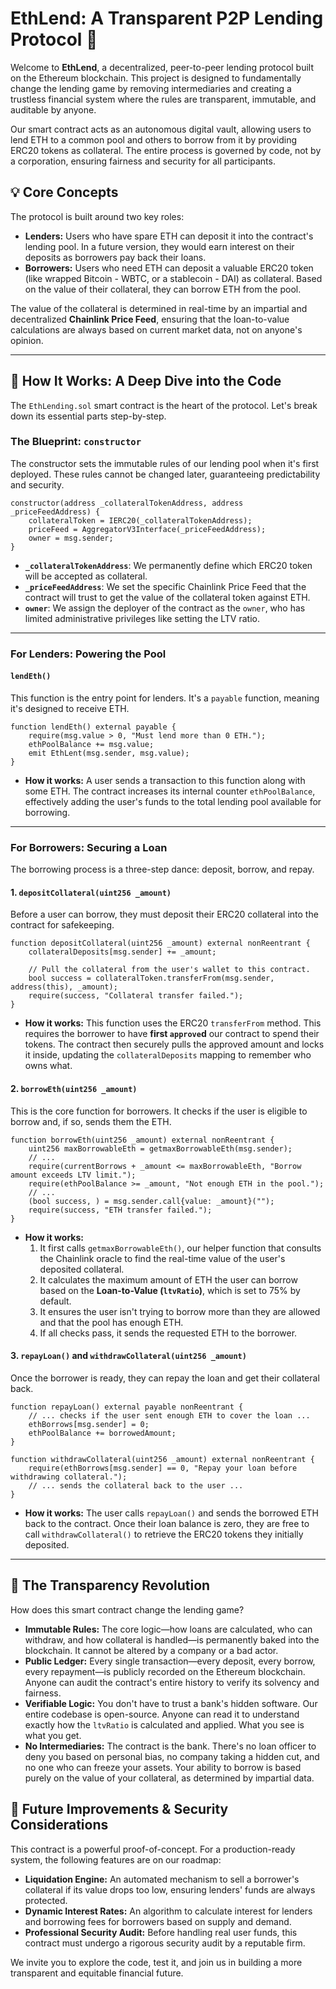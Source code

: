 # EthLend: A Transparent P2P Lending Protocol 🚀

Welcome to **EthLend**, a decentralized, peer-to-peer lending protocol built on the Ethereum blockchain. This project is designed to fundamentally change the lending game by removing intermediaries and creating a trustless financial system where the rules are transparent, immutable, and auditable by anyone.

Our smart contract acts as an autonomous digital vault, allowing users to lend ETH to a common pool and others to borrow from it by providing ERC20 tokens as collateral. The entire process is governed by code, not by a corporation, ensuring fairness and security for all participants.

## 💡 Core Concepts

The protocol is built around two key roles:

  * **Lenders:** Users who have spare ETH can deposit it into the contract's lending pool. In a future version, they would earn interest on their deposits as borrowers pay back their loans.
  * **Borrowers:** Users who need ETH can deposit a valuable ERC20 token (like wrapped Bitcoin - WBTC, or a stablecoin - DAI) as collateral. Based on the value of their collateral, they can borrow ETH from the pool.

The value of the collateral is determined in real-time by an impartial and decentralized **Chainlink Price Feed**, ensuring that the loan-to-value calculations are always based on current market data, not on anyone's opinion.

-----

## 🔧 How It Works: A Deep Dive into the Code

The `EthLending.sol` smart contract is the heart of the protocol. Let's break down its essential parts step-by-step.

### The Blueprint: `constructor`

The constructor sets the immutable rules of our lending pool when it's first deployed. These rules cannot be changed later, guaranteeing predictability and security.

```solidity
constructor(address _collateralTokenAddress, address _priceFeedAddress) {
    collateralToken = IERC20(_collateralTokenAddress);
    priceFeed = AggregatorV3Interface(_priceFeedAddress);
    owner = msg.sender;
}
```

  * **`_collateralTokenAddress`**: We permanently define which ERC20 token will be accepted as collateral.
  * **`_priceFeedAddress`**: We set the specific Chainlink Price Feed that the contract will trust to get the value of the collateral token against ETH.
  * **`owner`**: We assign the deployer of the contract as the `owner`, who has limited administrative privileges like setting the LTV ratio.

-----

### For Lenders: Powering the Pool

#### `lendEth()`

This function is the entry point for lenders. It's a `payable` function, meaning it's designed to receive ETH.

```solidity
function lendEth() external payable {
    require(msg.value > 0, "Must lend more than 0 ETH.");
    ethPoolBalance += msg.value;
    emit EthLent(msg.sender, msg.value);
}
```

  * **How it works:** A user sends a transaction to this function along with some ETH. The contract increases its internal counter `ethPoolBalance`, effectively adding the user's funds to the total lending pool available for borrowing.

-----

### For Borrowers: Securing a Loan

The borrowing process is a three-step dance: deposit, borrow, and repay.

#### 1\. `depositCollateral(uint256 _amount)`

Before a user can borrow, they must deposit their ERC20 collateral into the contract for safekeeping.

```solidity
function depositCollateral(uint256 _amount) external nonReentrant {
    collateralDeposits[msg.sender] += _amount;
    
    // Pull the collateral from the user's wallet to this contract.
    bool success = collateralToken.transferFrom(msg.sender, address(this), _amount);
    require(success, "Collateral transfer failed.");
}
```

  * **How it works:** This function uses the ERC20 `transferFrom` method. This requires the borrower to have **first `approve`d** our contract to spend their tokens. The contract then securely pulls the approved amount and locks it inside, updating the `collateralDeposits` mapping to remember who owns what.

#### 2\. `borrowEth(uint256 _amount)`

This is the core function for borrowers. It checks if the user is eligible to borrow and, if so, sends them the ETH.

```solidity
function borrowEth(uint256 _amount) external nonReentrant {
    uint256 maxBorrowableEth = getmaxBorrowableEth(msg.sender);
    // ...
    require(currentBorrows + _amount <= maxBorrowableEth, "Borrow amount exceeds LTV limit.");
    require(ethPoolBalance >= _amount, "Not enough ETH in the pool.");
    // ...
    (bool success, ) = msg.sender.call{value: _amount}("");
    require(success, "ETH transfer failed.");
}
```

  * **How it works:**
    1.  It first calls `getmaxBorrowableEth()`, our helper function that consults the Chainlink oracle to find the real-time value of the user's deposited collateral.
    2.  It calculates the maximum amount of ETH the user can borrow based on the **Loan-to-Value (`ltvRatio`)**, which is set to 75% by default.
    3.  It ensures the user isn't trying to borrow more than they are allowed and that the pool has enough ETH.
    4.  If all checks pass, it sends the requested ETH to the borrower.

#### 3\. `repayLoan()` and `withdrawCollateral(uint256 _amount)`

Once the borrower is ready, they can repay the loan and get their collateral back.

```solidity
function repayLoan() external payable nonReentrant {
    // ... checks if the user sent enough ETH to cover the loan ...
    ethBorrows[msg.sender] = 0;
    ethPoolBalance += borrowedAmount;
}

function withdrawCollateral(uint256 _amount) external nonReentrant {
    require(ethBorrows[msg.sender] == 0, "Repay your loan before withdrawing collateral.");
    // ... sends the collateral back to the user ...
}
```

  * **How it works:** The user calls `repayLoan()` and sends the borrowed ETH back to the contract. Once their loan balance is zero, they are free to call `withdrawCollateral()` to retrieve the ERC20 tokens they initially deposited.

-----

## 🔐 The Transparency Revolution

How does this smart contract change the lending game?

  * **Immutable Rules:** The core logic—how loans are calculated, who can withdraw, and how collateral is handled—is permanently baked into the blockchain. It cannot be altered by a company or a bad actor.
  * **Public Ledger:** Every single transaction—every deposit, every borrow, every repayment—is publicly recorded on the Ethereum blockchain. Anyone can audit the contract's entire history to verify its solvency and fairness.
  * **Verifiable Logic:** You don't have to trust a bank's hidden software. Our entire codebase is open-source. Anyone can read it to understand exactly how the `ltvRatio` is calculated and applied. What you see is what you get.
  * **No Intermediaries:** The contract is the bank. There's no loan officer to deny you based on personal bias, no company taking a hidden cut, and no one who can freeze your assets. Your ability to borrow is based purely on the value of your collateral, as determined by impartial data.

## 🔮 Future Improvements & Security Considerations

This contract is a powerful proof-of-concept. For a production-ready system, the following features are on our roadmap:

  * **Liquidation Engine:** An automated mechanism to sell a borrower's collateral if its value drops too low, ensuring lenders' funds are always protected.
  * **Dynamic Interest Rates:** An algorithm to calculate interest for lenders and borrowing fees for borrowers based on supply and demand.
  * **Professional Security Audit:** Before handling real user funds, this contract must undergo a rigorous security audit by a reputable firm.

We invite you to explore the code, test it, and join us in building a more transparent and equitable financial future.
